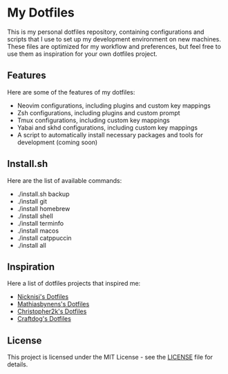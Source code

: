 # My Dotfiles

This is my personal dotfiles repository, containing configurations and scripts that I use to set up my development environment on new machines. These files are optimized for my workflow and preferences, but feel free to use them as inspiration for your own dotfiles project.

## Features

Here are some of the features of my dotfiles:

- Neovim configurations, including plugins and custom key mappings
- Zsh configurations, including plugins and custom prompt
- Tmux configurations, including custom key mappings
- Yabai and skhd configurations, including custom key mappings
- A script to automatically install necessary packages and tools for development (coming soon)

## Install.sh 

Here are the list of available commands:

- ./install.sh backup
- ./install git
- ./install homebrew
- ./install shell
- ./install terminfo
- ./install macos
- ./install catppuccin
- ./install all

## Inspiration

Here a list of dotfiles projects that inspired me:

- [Nicknisi's Dotfiles](https://github.com/nicknisi/dotfiles)
- [Mathiasbynens's Dotfiles](https://github.com/mathiasbynens/dotfiles)
- [Christopher2k's Dotfiles](https://github.com/Christopher2K/dotfiles)
- [Craftdog's Dotfiles](https://github.com/craftzdog/dotfiles-public)

## License

This project is licensed under the MIT License - see the [LICENSE](LICENSE) file for details.

